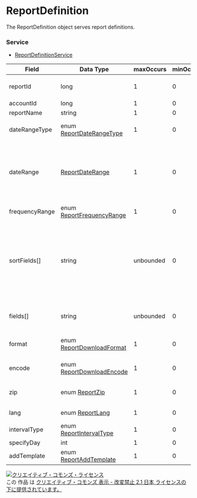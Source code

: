 # ReportDefinition
The ReportDefinition object serves report definitions.
### Service
+ [ReportDefinitionService](../services/ReportDefinitionService.md)

| Field | Data Type | maxOccurs | minOccurs | response | add | set | remove | Description | 
|---|---|---|---|---|---|---|---|---|
| reportId| long| 1| 0| ○| Ignore| -| Requirement<br>(Not updatable)| Report definition ID. |
| accountId| long| 1| 0| ○| Ignore| -| Ignore| Account ID. |
| reportName| string| 1| 0| ○| Optional| -| Ignore| Report name.| 
| dateRangeType| enum <a href="./ReportDateRangeType.md">ReportDateRangeType</a>| 1| 0| ○| Requirement| -| Ignore| Compilation target period for a defined report. |
| dateRange| <a href="./ReportDateRange.md">ReportDateRange</a>| 1| 0| ○| Optional| -| Ignore| The date range for report compilation to be set by user.<br>This item is required when ReportDateRangeType is set as "CUSTOM_DATE".|
| frequencyRange|  enum <a href="./ReportFrequencyRange.md">ReportFrequencyRange</a>| 1| 0| ○| Optional| -|Ignore|Performance range of frequency.。 |
| sortFields[]| string| unbounded| 0| ○| Optional| -| Ignore| Can select the fields to sort.<br>・Up to select 5 types of field to sort.<br>・Add "+" before the field name to arrange in ascending order.<br>・Add "-" before the field name to arrange in descending order. |
| fields[]| string| unbounded| 0| ○| Requirement| -| Ignore|Select the fields. <br>Confirm the available field name from <a href="../appendix/reports.md">Report Fields Page</a>. |
| format| enum <a href="./ReportDownloadFormat.md">ReportDownloadFormat</a>| 1| 0| ○| Optional| -| Ignore| File format for the defined download report. |
| encode| enum <a href="./ReportDownloadEncode.md">ReportDownloadEncode</a>| 1| 0| ○| Optional| -| Ignore| Encoding for the defined download report. |
| zip| enum <a href="./ReportZip.md">ReportZip</a>| 1| 0| ○| Optional| -| Ignore| Whether or not a compressed file exists for the defined report. |
| lang| enum <a href="./ReportLang.md">ReportLang</a>| 1| 0| ○| Optional| -| Ignore| Language for the defined column name. |
| intervalType| enum <a href="./ReportIntervalType.md">ReportIntervalType</a>| 1| 0| ○| Optional| -| Ignore| Selects day to create report. |
| specifyDay| int| 1| 0| ○| Optional| -| Ignore| Selects day for report. |
| addTemplate| enum <a href="./ReportAddTemplate.md">ReportAddTemplate</a>| 1| 0| ○| Optional| -| Ignore| Set the definition for a template flag.|

<a rel="license" href="http://creativecommons.org/licenses/by-nd/2.1/jp/"><img alt="クリエイティブ・コモンズ・ライセンス" style="border-width:0" src="https://i.creativecommons.org/l/by-nd/2.1/jp/88x31.png" /></a><br />この 作品 は <a rel="license" href="http://creativecommons.org/licenses/by-nd/2.1/jp/">クリエイティブ・コモンズ 表示 - 改変禁止 2.1 日本 ライセンスの下に提供されています。</a>
